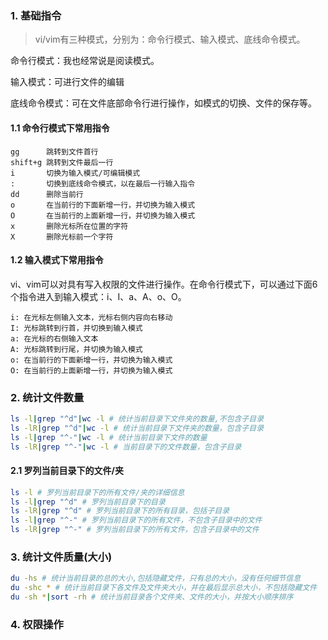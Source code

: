 ### 1. 基础指令

> vi/vim有三种模式，分别为：命令行模式、输入模式、底线命令模式。

命令行模式：我也经常说是阅读模式。

输入模式：可进行文件的编辑

底线命令模式：可在文件底部命令行进行操作，如模式的切换、文件的保存等。

#### 1.1 命令行模式下常用指令

```
gg      跳转到文件首行
shift+g 跳转到文件最后一行
i       切换为输入模式/可编辑模式
:       切换到底线命令模式，以在最后一行输入指令
dd      删除当前行
o       在当前行的下面新增一行，并切换为输入模式
O       在当前行的上面新增一行，并切换为输入模式
x       删除光标所在位置的字符
X       删除光标前一个字符
```

#### 1.2 输入模式下常用指令

vi、vim可以对具有写入权限的文件进行操作。在命令行模式下，可以通过下面6个指令进入到输入模式：i、I、a、A、o、O。

```
i: 在光标左侧输入文本，光标右侧内容向右移动
I: 光标跳转到行首，并切换到输入模式
a: 在光标的右侧输入文本
A: 光标跳转到行尾，并切换为输入模式
o: 在当前行的下面新增一行，并切换为输入模式
O: 在当前行的上面新增一行，并切换为输入模式
```
### 2. 统计文件数量

```bash
ls -l|grep "^d"|wc -l # 统计当前目录下文件夹的数量,不包含子目录
ls -lR|grep "^d"|wc -l # 统计当前目录下文件夹的数量，包含子目录
ls -l|grep "^-"|wc -l # 统计当前目录下文件的数量
ls -lR|grep "^-"|wc -l # 当前目录下的文件数量，包含子目录
```
#### 2.1 罗列当前目录下的文件/夹

```bash
ls -l # 罗列当前目录下的所有文件/夹的详细信息
ls -l|grep "^d" # 罗列当前目录下的目录
ls -lR|grep "^d" # 罗列当前目录下的所有目录，包括子目录
ls -l|grep "^-" # 罗列当前目录下的所有文件，不包含子目录中的文件
ls -lR|grep "^-" # 罗列当前目录下的所有文件，包含子目录中的文件
```

### 3. 统计文件质量(大小)

```bash
du -hs # 统计当前目录的总的大小,包括隐藏文件，只有总的大小，没有任何细节信息
du -shc * # 统计当前目录下各文件及文件夹大小，并在最后显示总大小，不包括隐藏文件
du -sh *|sort -rh # 统计当前目录各个文件夹、文件的大小，并按大小顺序排序
```

### 4. 权限操作